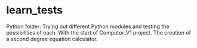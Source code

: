 # learn_tests

Python folder: Trying out different Python modules and testing the possibilities of each. With the start of Computor_V1 project.
The creation of a second degree equation calculator.
